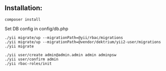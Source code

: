 ## Installation: ##

```
composer install
```

Set DB config in config/db.php

```
./yii migrate/up --migrationPath=@yii/rbac/migrations
./yii migrate/up --migrationPath=@vendor/dektrium/yii2-user/migrations
./yii migrate

./yii user/create admin@admin.admin admin adminpsw
./yii user/confirm admin
./yii rbac-roles/init
```
